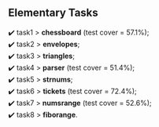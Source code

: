 ## Elementary Tasks
✔️ task1 > <b>chessboard</b> (test cover = 57.1%);<br>
✔️ task2 > <b>envelopes</b>;<br>
✔️ task3 > <b>triangles</b>;<br>
✔️ task4 > <b>parser</b> (test cover = 51.4%);<br>
✔️ task5 > <b>strnums</b>;<br>
✔️ task6 > <b>tickets</b> (test cover = 72.4%);<br>
✔️ task7 > <b>numsrange</b> (test cover = 52.6%);<br>
✔️ task8 > <b>fiborange</b>.